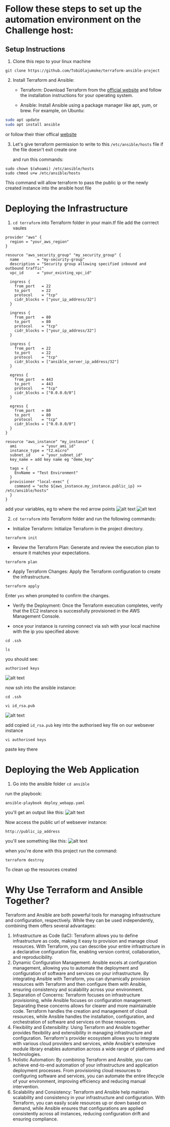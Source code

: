 # Follow these steps to set up the automation environment on the Challenge host:

## Setup Instructions
1. Clone this repo to your linux machine
```
git clone https://github.com/TobiOlajumoke/terraform-ansible-project
```

2. Install Terraform and Ansible:

    - Terraform: Download Terraform from the [official website](https://developer.hashicorp.com/terraform/tutorials/aws-get-started/install-cli) and follow the installation instructions for your operating system.

    - Ansible: Install Ansible using a package manager like apt, yum, or brew. For example, on Ubuntu:
```bash
sudo apt update
sudo apt install ansible
```
or follow their thier offical [website](https://docs.ansible.com/ansible/latest/installation_guide/intro_installation.html#pipx-install)


3. Let's give terraform permission to write to this `/etc/ansible/hosts` file
if the file doesn't exit create one

    and run this commands:

```
sudo chown $(whoami) /etc/ansible/hosts
sudo chmod u+w /etc/ansible/hosts

```
This command will allow terraform to pass the public ip or the newly created instance into the ansible host file

# Deploying the Infrastructure
1. `cd terraform` into Terraform folder
in your main.tf file add the corrrect vaules

```
provider "aws" {
  region = "your_aws_region"
}

resource "aws_security_group" "my_security_group" {
  name        = "my-security-group"
  description = "Security group allowing specified inbound and outbound traffic"
  vpc_id      = "your_existing_vpc_id"

  ingress {
    from_port   = 22
    to_port     = 22
    protocol    = "tcp"
    cidr_blocks = ["your_ip_address/32"]
  }

  ingress {
    from_port   = 80
    to_port     = 80
    protocol    = "tcp"
    cidr_blocks = ["your_ip_address/32"]
  }

  ingress {
    from_port   = 22
    to_port     = 22
    protocol    = "tcp"
    cidr_blocks = ["ansible_server_ip_address/32"]
  }

  egress {
    from_port   = 443
    to_port     = 443
    protocol    = "tcp"
    cidr_blocks = ["0.0.0.0/0"]
  }

  egress {
    from_port   = 80
    to_port     = 80
    protocol    = "tcp"
    cidr_blocks = ["0.0.0.0/0"]
  }
}

resource "aws_instance" "my_instance" {
  ami           = "your_ami_id"
  instance_type = "t2.micro"
  subnet_id     = "your_subnet_id"
  key_name = add key name eg "demo_key"

  tags = {
    EnvName = "Test Environment"
  }
  provisioner "local-exec" {
    command = "echo ${aws_instance.my_instance.public_ip} >> /etc/ansible/hosts"
  }
}
```
add your variables, eg to where the red arrow points
![alt text](images/terrafrom_main.png)
![alt text](images/terrafrom_main_contd.png)


2. `cd terraform` into Terraform folder and run the following commands:


- Initialize Terraform: Initialize Terraform in the project directory.
```
terraform init
```
- Review the Terraform Plan: Generate and review the execution plan to ensure it matches your expectations.
```
terraform plan
```

- Apply Terraform Changes: Apply the Terraform configuration to create the infrastructure.
```
terraform apply
```

Enter `yes` when prompted to confirm the changes.

- Verify the Deployment: Once the Terraform execution completes, verify that the EC2 instance is successfully provisioned in the AWS Management Console.

- once your instance is running connect via ssh with your local machine with the ip you specified above:


```
cd .ssh
```
```
ls
```

you should see:
```
authorised keys
```
![alt text](images/rsa.png)

now ssh into the ansible instance:
```
cd .ssh
```

```
vi id_rsa.pub
```
![alt text](images/ansible_server_id_rsa.png)

add copied `id_rsa.pub` key into the authorised key file on our websever instance

```
vi authorised keys
```
paste key there

# Deploying the Web Application
1. Go into the ansible folder `cd ansible`

run the playbook:
```
ansible-playbook deploy_webapp.yaml
```

you'll get an output like this:
![alt text](<images/run playbook.png>)


Now access the public url of websever instance:

```
http://public_ip_address
```

you'll see something like this:
![alt text](images/public_instance.png)



when you're done with this project run the command:
```
terraform destroy
```
To clean up the resources created


# Why Use Terraform and Ansible Together?
Terraform and Ansible are both powerful tools for managing infrastructure and configuration, respectively. While they can be used independently, combining them offers several advantages:

1. Infrastructure as Code (IaC): Terraform allows you to define infrastructure as code, making it easy to provision and manage cloud resources. With Terraform, you can describe your entire infrastructure in a declarative configuration file, enabling version control, collaboration, and reproducibility.
2. Dynamic Configuration Management: Ansible excels at configuration management, allowing you to automate the deployment and configuration of software and services on your infrastructure. By integrating Ansible with Terraform, you can dynamically provision resources with Terraform and then configure them with Ansible, ensuring consistency and scalability across your environment.
3. Separation of Concerns: Terraform focuses on infrastructure provisioning, while Ansible focuses on configuration management. Separating these concerns allows for clearer and more maintainable code. Terraform handles the creation and management of cloud resources, while Ansible handles the installation, configuration, and orchestration of software and services on those resources.
4. Flexibility and Extensibility: Using Terraform and Ansible together provides flexibility and extensibility in managing infrastructure and configuration. Terraform's provider ecosystem allows you to integrate with various cloud providers and services, while Ansible's extensive module library enables automation across a wide range of platforms and technologies.
5. Holistic Automation: By combining Terraform and Ansible, you can achieve end-to-end automation of your infrastructure and application deployment processes. From provisioning cloud resources to configuring software and services, you can automate the entire lifecycle of your environment, improving efficiency and reducing manual intervention.
6. Scalability and Consistency: Terraform and Ansible help maintain scalability and consistency in your infrastructure and configuration. With Terraform, you can easily scale resources up or down based on demand, while Ansible ensures that configurations are applied consistently across all instances, reducing configuration drift and ensuring compliance.